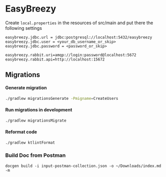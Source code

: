 # EasyBreezy

Create ```local.properties``` in the resources of src/main and put there the following settings

```
easybreezy.jdbc.url = jdbc:postgresql://localhost:5432/easybreezy
easybreezy.jdbc.user = <your_db_username_or_skip>
easybreezy.jdbc.password = <password_or_skip>

easybreezy.rabbit.uri=amqp://login:password@localhost:5672
easybreezy.rabbit.api=http://localhost:15672
```

## Migrations

#### Generate migration

```bash
./gradlew migrationsGenerate -Pmigname=CreateUsers
```

#### Run migrations in development

```bash
./gradlew migrationsMigrate
```

#### Reformat code 
```bash
./gradlew ktlintFormat
```
### Build Doc from Postman
```
docgen build -i input-postman-collection.json -o ~/Downloads/index.md -m
```
